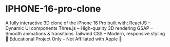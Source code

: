 # IPHONE-16-pro-clone
A fully interactive 3D clone of the iPhone 16 Pro built with:  ReactJS – Dynamic UI components  Three.js – High-quality 3D rendering  GSAP – Smooth animations &amp; transitions  Tailwind CSS – Modern, responsive styling  🚀 Educational Project Only – Not Affiliated with Apple 🚀
